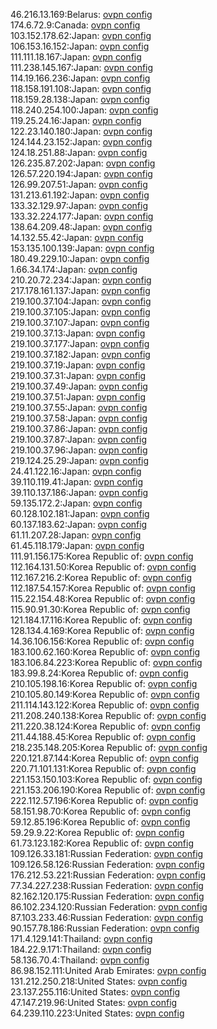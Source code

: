 46.216.13.169:Belarus: [ovpn config](vpn/46_216_13_169.ovpn)  
174.6.72.9:Canada: [ovpn config](vpn/174_6_72_9.ovpn)  
103.152.178.62:Japan: [ovpn config](vpn/103_152_178_62.ovpn)  
106.153.16.152:Japan: [ovpn config](vpn/106_153_16_152.ovpn)  
111.111.18.167:Japan: [ovpn config](vpn/111_111_18_167.ovpn)  
111.238.145.167:Japan: [ovpn config](vpn/111_238_145_167.ovpn)  
114.19.166.236:Japan: [ovpn config](vpn/114_19_166_236.ovpn)  
118.158.191.108:Japan: [ovpn config](vpn/118_158_191_108.ovpn)  
118.159.28.138:Japan: [ovpn config](vpn/118_159_28_138.ovpn)  
118.240.254.100:Japan: [ovpn config](vpn/118_240_254_100.ovpn)  
119.25.24.16:Japan: [ovpn config](vpn/119_25_24_16.ovpn)  
122.23.140.180:Japan: [ovpn config](vpn/122_23_140_180.ovpn)  
124.144.23.152:Japan: [ovpn config](vpn/124_144_23_152.ovpn)  
124.18.251.88:Japan: [ovpn config](vpn/124_18_251_88.ovpn)  
126.235.87.202:Japan: [ovpn config](vpn/126_235_87_202.ovpn)  
126.57.220.194:Japan: [ovpn config](vpn/126_57_220_194.ovpn)  
126.99.207.51:Japan: [ovpn config](vpn/126_99_207_51.ovpn)  
131.213.61.192:Japan: [ovpn config](vpn/131_213_61_192.ovpn)  
133.32.129.97:Japan: [ovpn config](vpn/133_32_129_97.ovpn)  
133.32.224.177:Japan: [ovpn config](vpn/133_32_224_177.ovpn)  
138.64.209.48:Japan: [ovpn config](vpn/138_64_209_48.ovpn)  
14.132.55.42:Japan: [ovpn config](vpn/14_132_55_42.ovpn)  
153.135.100.139:Japan: [ovpn config](vpn/153_135_100_139.ovpn)  
180.49.229.10:Japan: [ovpn config](vpn/180_49_229_10.ovpn)  
1.66.34.174:Japan: [ovpn config](vpn/1_66_34_174.ovpn)  
210.20.72.234:Japan: [ovpn config](vpn/210_20_72_234.ovpn)  
217.178.161.137:Japan: [ovpn config](vpn/217_178_161_137.ovpn)  
219.100.37.104:Japan: [ovpn config](vpn/219_100_37_104.ovpn)  
219.100.37.105:Japan: [ovpn config](vpn/219_100_37_105.ovpn)  
219.100.37.107:Japan: [ovpn config](vpn/219_100_37_107.ovpn)  
219.100.37.13:Japan: [ovpn config](vpn/219_100_37_13.ovpn)  
219.100.37.177:Japan: [ovpn config](vpn/219_100_37_177.ovpn)  
219.100.37.182:Japan: [ovpn config](vpn/219_100_37_182.ovpn)  
219.100.37.19:Japan: [ovpn config](vpn/219_100_37_19.ovpn)  
219.100.37.31:Japan: [ovpn config](vpn/219_100_37_31.ovpn)  
219.100.37.49:Japan: [ovpn config](vpn/219_100_37_49.ovpn)  
219.100.37.51:Japan: [ovpn config](vpn/219_100_37_51.ovpn)  
219.100.37.55:Japan: [ovpn config](vpn/219_100_37_55.ovpn)  
219.100.37.58:Japan: [ovpn config](vpn/219_100_37_58.ovpn)  
219.100.37.86:Japan: [ovpn config](vpn/219_100_37_86.ovpn)  
219.100.37.87:Japan: [ovpn config](vpn/219_100_37_87.ovpn)  
219.100.37.96:Japan: [ovpn config](vpn/219_100_37_96.ovpn)  
219.124.25.29:Japan: [ovpn config](vpn/219_124_25_29.ovpn)  
24.41.122.16:Japan: [ovpn config](vpn/24_41_122_16.ovpn)  
39.110.119.41:Japan: [ovpn config](vpn/39_110_119_41.ovpn)  
39.110.137.186:Japan: [ovpn config](vpn/39_110_137_186.ovpn)  
59.135.172.2:Japan: [ovpn config](vpn/59_135_172_2.ovpn)  
60.128.102.181:Japan: [ovpn config](vpn/60_128_102_181.ovpn)  
60.137.183.62:Japan: [ovpn config](vpn/60_137_183_62.ovpn)  
61.11.207.28:Japan: [ovpn config](vpn/61_11_207_28.ovpn)  
61.45.118.179:Japan: [ovpn config](vpn/61_45_118_179.ovpn)  
111.91.156.175:Korea Republic of: [ovpn config](vpn/111_91_156_175.ovpn)  
112.164.131.50:Korea Republic of: [ovpn config](vpn/112_164_131_50.ovpn)  
112.167.216.2:Korea Republic of: [ovpn config](vpn/112_167_216_2.ovpn)  
112.187.54.157:Korea Republic of: [ovpn config](vpn/112_187_54_157.ovpn)  
115.22.154.48:Korea Republic of: [ovpn config](vpn/115_22_154_48.ovpn)  
115.90.91.30:Korea Republic of: [ovpn config](vpn/115_90_91_30.ovpn)  
121.184.17.116:Korea Republic of: [ovpn config](vpn/121_184_17_116.ovpn)  
128.134.4.169:Korea Republic of: [ovpn config](vpn/128_134_4_169.ovpn)  
14.36.106.156:Korea Republic of: [ovpn config](vpn/14_36_106_156.ovpn)  
183.100.62.160:Korea Republic of: [ovpn config](vpn/183_100_62_160.ovpn)  
183.106.84.223:Korea Republic of: [ovpn config](vpn/183_106_84_223.ovpn)  
183.99.8.24:Korea Republic of: [ovpn config](vpn/183_99_8_24.ovpn)  
210.105.198.16:Korea Republic of: [ovpn config](vpn/210_105_198_16.ovpn)  
210.105.80.149:Korea Republic of: [ovpn config](vpn/210_105_80_149.ovpn)  
211.114.143.122:Korea Republic of: [ovpn config](vpn/211_114_143_122.ovpn)  
211.208.240.138:Korea Republic of: [ovpn config](vpn/211_208_240_138.ovpn)  
211.220.38.124:Korea Republic of: [ovpn config](vpn/211_220_38_124.ovpn)  
211.44.188.45:Korea Republic of: [ovpn config](vpn/211_44_188_45.ovpn)  
218.235.148.205:Korea Republic of: [ovpn config](vpn/218_235_148_205.ovpn)  
220.121.87.144:Korea Republic of: [ovpn config](vpn/220_121_87_144.ovpn)  
220.71.101.131:Korea Republic of: [ovpn config](vpn/220_71_101_131.ovpn)  
221.153.150.103:Korea Republic of: [ovpn config](vpn/221_153_150_103.ovpn)  
221.153.206.190:Korea Republic of: [ovpn config](vpn/221_153_206_190.ovpn)  
222.112.57.196:Korea Republic of: [ovpn config](vpn/222_112_57_196.ovpn)  
58.151.98.70:Korea Republic of: [ovpn config](vpn/58_151_98_70.ovpn)  
59.12.85.196:Korea Republic of: [ovpn config](vpn/59_12_85_196.ovpn)  
59.29.9.22:Korea Republic of: [ovpn config](vpn/59_29_9_22.ovpn)  
61.73.123.182:Korea Republic of: [ovpn config](vpn/61_73_123_182.ovpn)  
109.126.33.181:Russian Federation: [ovpn config](vpn/109_126_33_181.ovpn)  
109.126.58.126:Russian Federation: [ovpn config](vpn/109_126_58_126.ovpn)  
176.212.53.221:Russian Federation: [ovpn config](vpn/176_212_53_221.ovpn)  
77.34.227.238:Russian Federation: [ovpn config](vpn/77_34_227_238.ovpn)  
82.162.120.175:Russian Federation: [ovpn config](vpn/82_162_120_175.ovpn)  
86.102.234.120:Russian Federation: [ovpn config](vpn/86_102_234_120.ovpn)  
87.103.233.46:Russian Federation: [ovpn config](vpn/87_103_233_46.ovpn)  
90.157.78.186:Russian Federation: [ovpn config](vpn/90_157_78_186.ovpn)  
171.4.129.141:Thailand: [ovpn config](vpn/171_4_129_141.ovpn)  
184.22.9.171:Thailand: [ovpn config](vpn/184_22_9_171.ovpn)  
58.136.70.4:Thailand: [ovpn config](vpn/58_136_70_4.ovpn)  
86.98.152.111:United Arab Emirates: [ovpn config](vpn/86_98_152_111.ovpn)  
131.212.250.218:United States: [ovpn config](vpn/131_212_250_218.ovpn)  
23.137.255.116:United States: [ovpn config](vpn/23_137_255_116.ovpn)  
47.147.219.96:United States: [ovpn config](vpn/47_147_219_96.ovpn)  
64.239.110.223:United States: [ovpn config](vpn/64_239_110_223.ovpn)  

